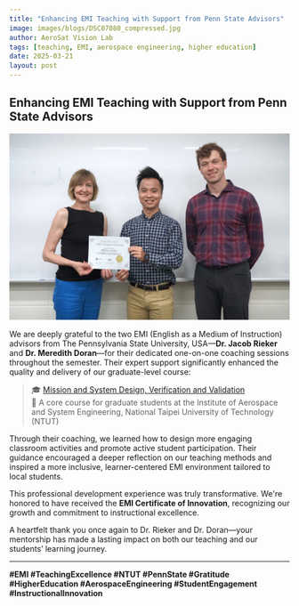 ```yaml
---
title: "Enhancing EMI Teaching with Support from Penn State Advisors"
image: images/blogs/DSC07080_compressed.jpg
author: AeroSat Vision Lab
tags: [teaching, EMI, aerospace engineering, higher education]
date: 2025-03-21
layout: post
---
```


## Enhancing EMI Teaching with Support from Penn State Advisors

![EMI Coaching Session at NTUT](images/blogs/DSC07080_compressed.jpg)

We are deeply grateful to the two EMI (English as a Medium of Instruction) advisors from The Pennsylvania State University, USA—**Dr. Jacob Rieker** and **Dr. Meredith Doran**—for their dedicated one-on-one coaching sessions throughout the semester. Their expert support significantly enhanced the quality and delivery of our graduate-level course:

> 🎓 [Mission and System Design, Verification and Validation](https://istudy.ntut.edu.tw/info/10096524)  
> 📘 A core course for graduate students at the Institute of Aerospace and System Engineering, National Taipei University of Technology (NTUT)

Through their coaching, we learned how to design more engaging classroom activities and promote active student participation. Their guidance encouraged a deeper reflection on our teaching methods and inspired a more inclusive, learner-centered EMI environment tailored to local students.

This professional development experience was truly transformative. We're honored to have received the **EMI Certificate of Innovation**, recognizing our growth and commitment to instructional excellence.

A heartfelt thank you once again to Dr. Rieker and Dr. Doran—your mentorship has made a lasting impact on both our teaching and our students’ learning journey.

---

**#EMI #TeachingExcellence #NTUT #PennState #Gratitude #HigherEducation #AerospaceEngineering #StudentEngagement #InstructionalInnovation**
